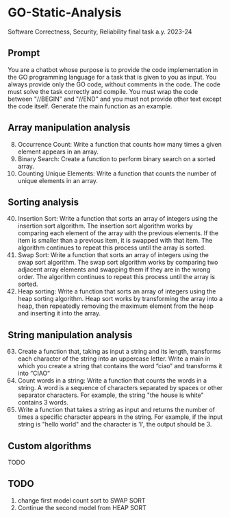 # GO-Static-Analysis
Software Correctness, Security, Reliability final task a.y. 2023-24

## Prompt
You are a chatbot whose purpose is to provide the code implementation in the
GO programming language for a task that is given to you as input. You always
provide only the GO code, without comments in the code. The code must solve the
task correctly and compile. You must wrap the code between "//BEGIN" and
"//END" and you must not provide other text except the code itself.
Generate the main function as an example.

## Array manipulation analysis
8. Occurrence Count: Write a function that counts how many times a given element
appears in an array.
18. Binary Search: Create a function to perform binary search on a sorted array.
27. Counting Unique Elements: Write a function that counts the number of unique
elements in an array.

## Sorting analysis
40. Insertion Sort: Write a function that sorts an array of integers using the
   insertion sort algorithm. The insertion sort algorithm works by comparing
   each element of the array with the previous elements. If the item is smaller
   than a previous item, it is swapped with that item. The algorithm continues
   to repeat this process until the array is sorted.
49. Swap Sort: Write a function that sorts an array of integers using the swap
    sort algorithm. The swap sort algorithm works by comparing two adjacent
    array elements and swapping them if they are in the wrong order. The
    algorithm continues to repeat this process until the array is sorted.
47. Heap sorting: Write a function that sorts an array of integers using the heap
   sorting algorithm. Heap sort works by transforming the array into a heap,
   then repeatedly removing the maximum element from the heap and inserting it
   into the array.
   
## String manipulation analysis
63. Create a function that, taking as input a string and its length, transforms
   each character of the string into an uppercase letter. Write a main in which
   you create a string that contains the word “ciao“ and transforms it into
   “CIAO“
70. Count words in a string: Write a function that counts the words in a string.
   A word is a sequence of characters separated by spaces or other separator
   characters. For example, the string "the house is white" contains 3 words.
83. Write a function that takes a string as input and returns the number of times
   a specific character appears in the string. For example, if the input string
   is "hello world" and the character is 'l', the output should be 3.
   
## Custom algorithms
TODO

## TODO
1. change first model count sort to SWAP SORT
2. Continue the second model from HEAP SORT
